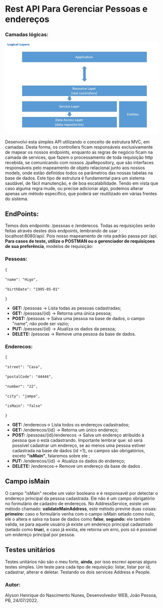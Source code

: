 # Rest API Para Gerenciar Pessoas e endereços
### Camadas lógicas:

<div align="center">
<img src="src/img/estrutura.PNG">
</div>

Desenvolvi esta simples API utilizando o conceito de estrutura MVC, em camadas. Desta forma, os controllers ficam responsáveis exclusivamente de mapear os nossos endpoints, enquanto as regras de negócio ficam na camada de services, que fazem o processamento de toda requisição http recebida, se comunicando com nossos JpaRepository, que são interfaces responsáveis pelo mapeamento de objeto relacional junto aos nossos models, onde estão definidos todos os parâmetros das nossas tabelas na base de dados.
Este tipo de estrutura é fundamental para um sistema saudável, de fácil manutenção, e de boa escalabilidade. Tendo em vista que caso alguma regra mude, ou precise adicionar algo, podemos alterar apenas um método específico, que poderá ser reutilizado em várias frentes do sistema. 


## EndPoints:

Temos dois endpoints: /pessoas  e /enderecos. Todas as requisições serão feitas através destes dois endpoints, lembrando de usar : localhost:8080/api/<endpoint>. Pois nosso mapeamento de rota padrão passa por /api.
**Para casos de teste, utilize o POSTMAN ou o gerenciador de requisiçoes de sua preferência**, modelos de requisição:

### Pessoas:
```shell
{

"name": "Higo",

"birthDate": "1995-05-01"

}
```


 - **GET:** /pessoas -> Lista todas as pessoas cadastradas;
 - **GET:** /pessoas/{id} -> Retorna uma única pessoa;
 - **POST:** /pessoas -> Salva uma pessoa na base de dados, o campo "name", não pode ser vazio;
 - **PUT:** /pessoas/{id} -> Atualiza os dados da pessoa;
 - **DELETE:** /pessoas -> Remove uma pessoa da base de dados.

### Enderecos:
```shell
{

"street": "Casa",

"postalCode": "44444",

"number": "22",

"city": "jampa",

"isMain": "false"

}
```


 - **GET:** /enderecos-> Lista todos os endereços cadastrados;
 - **GET:** /enderecos/{id} -> Retorna um único endereço;
 - **POST:** /pessoas/{id}/enderecos -> Salva um endereço atribuído à pessoa que o está cadastrando. Importante lembrar que: só será possível cadastrar um endereço, se ao menos uma pessoa estiver cadastrada na base de dados (id =1), os campos são obrigatórios, exceto **"isMain"**, falaremos sobre ele ;
 - **PUT:** /enderecos/{id} -> Atualiza os dados do endereço;
 - **DELETE:** /enderecos-> Remove um endereço da base de dados
 .
## Campo isMain

O campo "isMain" recebe um valor booleano e é responsavél por detectar o endereço principal da pessoa cadastrada. Ele não é um campo obrigatório no formulário de cadastro de endereços.
No AddressService, existe um método chamado: **validateMainAddress**, este método previne duas coisas: **primeiro:** caso o formulário venha com o campo isMain setado como nulo, ele o altera e salva na base de dados como **false**, **segundo:** ele também valida, se para aquele usuário já existe um endereço principal cadastrado (setado como **true**), e caso já exista, ele retorna um erro, pois só é possível um endereço principal por pessoa.

## Testes unitários

Testes unitários não são o meu forte, **ainda**, por isso escrevi apenas alguns testes simples. Um teste para cada tipo de requisição: listar, listar por id, cadastrar, alterar e deletar. Testando os dois services Address e People.

### Autor:
Alyson Henrique do Nascimento Nunes,
Desenvolvedor WEB,
João Pessoa, PB,
24/07/2022.
